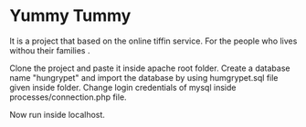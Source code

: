 # Yummy Tummy
It is a project that based on the online tiffin service. For the people who lives withou their families .

Clone the project and paste it inside apache root folder.
Create a database name "hungrypet" and import the database by using humgrypet.sql file given inside folder.
Change login credentials of mysql inside processes/connection.php file.

Now run inside localhost.
